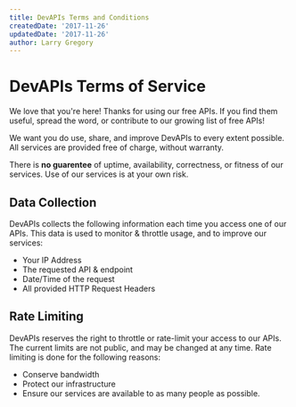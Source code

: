 ```yaml
---
title: DevAPIs Terms and Conditions
createdDate: '2017-11-26'
updatedDate: '2017-11-26'
author: Larry Gregory
---
```


# DevAPIs Terms of Service

We love that you're here! Thanks for using our free APIs. If you find them useful, spread the word, or contribute to our growing list of free APIs!

We want you do use, share, and improve DevAPIs to every extent possible.
All services are provided free of charge, without warranty.

There is **no guarentee** of uptime, availability, correctness, or fitness of our services. Use of our services is at your own risk.

## Data Collection
DevAPIs collects the following information each time you access one of our APIs. This data is used to monitor & throttle usage, and to improve our services:

-   Your IP Address
-   The requested API & endpoint
-   Date/Time of the request
-   All provided HTTP Request Headers

## Rate Limiting
DevAPIs reserves the right to throttle or rate-limit your access to our APIs. The current limits are not public, and may be changed at any time.
Rate limiting is done for the following reasons:
-   Conserve bandwidth
-   Protect our infrastructure
-   Ensure our services are available to as many people as possible.
